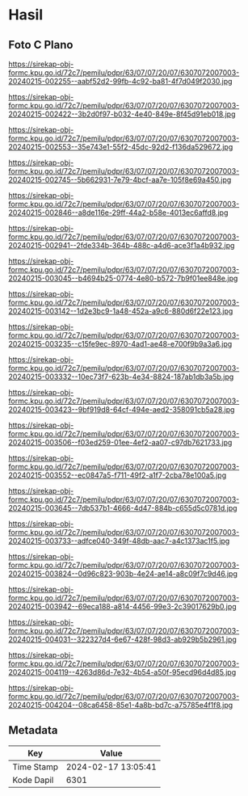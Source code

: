 # Hasil

## Foto C Plano

https://sirekap-obj-formc.kpu.go.id/72c7/pemilu/pdpr/63/07/07/20/07/6307072007003-20240215-002255--aabf52d2-99fb-4c92-ba81-4f7d049f2030.jpg

https://sirekap-obj-formc.kpu.go.id/72c7/pemilu/pdpr/63/07/07/20/07/6307072007003-20240215-002422--3b2d0f97-b032-4e40-849e-8f45d91eb018.jpg

https://sirekap-obj-formc.kpu.go.id/72c7/pemilu/pdpr/63/07/07/20/07/6307072007003-20240215-002553--35e743e1-55f2-45dc-92d2-f136da529672.jpg

https://sirekap-obj-formc.kpu.go.id/72c7/pemilu/pdpr/63/07/07/20/07/6307072007003-20240215-002745--5b662931-7e79-4bcf-aa7e-105f8e69a450.jpg

https://sirekap-obj-formc.kpu.go.id/72c7/pemilu/pdpr/63/07/07/20/07/6307072007003-20240215-002846--a8de116e-29ff-44a2-b58e-4013ec6affd8.jpg

https://sirekap-obj-formc.kpu.go.id/72c7/pemilu/pdpr/63/07/07/20/07/6307072007003-20240215-002941--2fde334b-364b-488c-a4d6-ace3f1a4b932.jpg

https://sirekap-obj-formc.kpu.go.id/72c7/pemilu/pdpr/63/07/07/20/07/6307072007003-20240215-003045--b4694b25-0774-4e80-b572-7b9f01ee848e.jpg

https://sirekap-obj-formc.kpu.go.id/72c7/pemilu/pdpr/63/07/07/20/07/6307072007003-20240215-003142--1d2e3bc9-1a48-452a-a9c6-880d6f22e123.jpg

https://sirekap-obj-formc.kpu.go.id/72c7/pemilu/pdpr/63/07/07/20/07/6307072007003-20240215-003235--c15fe9ec-8970-4ad1-ae48-e700f9b9a3a6.jpg

https://sirekap-obj-formc.kpu.go.id/72c7/pemilu/pdpr/63/07/07/20/07/6307072007003-20240215-003332--10ec73f7-623b-4e34-8824-187ab1db3a5b.jpg

https://sirekap-obj-formc.kpu.go.id/72c7/pemilu/pdpr/63/07/07/20/07/6307072007003-20240215-003423--9bf919d8-64cf-494e-aed2-358091cb5a28.jpg

https://sirekap-obj-formc.kpu.go.id/72c7/pemilu/pdpr/63/07/07/20/07/6307072007003-20240215-003506--f03ed259-01ee-4ef2-aa07-c97db7621733.jpg

https://sirekap-obj-formc.kpu.go.id/72c7/pemilu/pdpr/63/07/07/20/07/6307072007003-20240215-003552--ec0847a5-f711-49f2-a1f7-2cba78e100a5.jpg

https://sirekap-obj-formc.kpu.go.id/72c7/pemilu/pdpr/63/07/07/20/07/6307072007003-20240215-003645--7db537b1-4666-4d47-884b-c655d5c0781d.jpg

https://sirekap-obj-formc.kpu.go.id/72c7/pemilu/pdpr/63/07/07/20/07/6307072007003-20240215-003733--adfce040-349f-48db-aac7-a4c1373ac1f5.jpg

https://sirekap-obj-formc.kpu.go.id/72c7/pemilu/pdpr/63/07/07/20/07/6307072007003-20240215-003824--0d96c823-903b-4e24-ae14-a8c09f7c9d46.jpg

https://sirekap-obj-formc.kpu.go.id/72c7/pemilu/pdpr/63/07/07/20/07/6307072007003-20240215-003942--69eca188-a814-4456-99e3-2c39017629b0.jpg

https://sirekap-obj-formc.kpu.go.id/72c7/pemilu/pdpr/63/07/07/20/07/6307072007003-20240215-004031--322327d4-6e67-428f-98d3-ab929b5b2961.jpg

https://sirekap-obj-formc.kpu.go.id/72c7/pemilu/pdpr/63/07/07/20/07/6307072007003-20240215-004119--4263d86d-7e32-4b54-a50f-95ecd96d4d85.jpg

https://sirekap-obj-formc.kpu.go.id/72c7/pemilu/pdpr/63/07/07/20/07/6307072007003-20240215-004204--08ca6458-85e1-4a8b-bd7c-a75785e4f1f8.jpg


## Metadata

| Key        | Value               |
| ---------- | ------------------- |
| Time Stamp | 2024-02-17 13:05:41 |
| Kode Dapil | 6301                |



